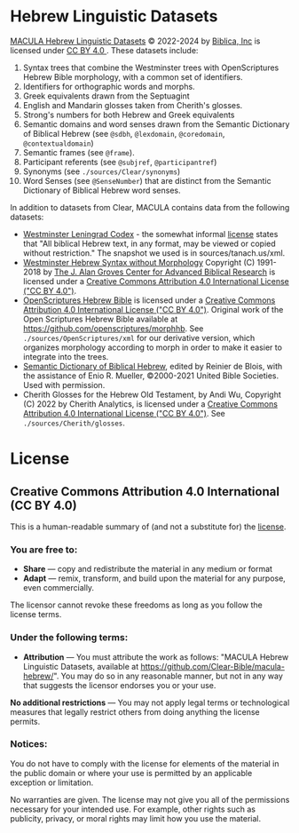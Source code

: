 # Hebrew Linguistic Datasets

[MACULA Hebrew Linguistic Datasets](http://github.com/Clear-Bible/macula-hebrew/) © 2022-2024 by [Biblica, Inc](http://biblica.com) is licensed under [CC BY 4.0 ](http://creativecommons.org/licenses/by/4.0/).  These datasets include:

1. Syntax trees that combine the Westminster trees with OpenScriptures Hebrew Bible morphology, with a common set of identifiers.
2. Identifiers for orthographic words and morphs.
3. Greek equivalents drawn from the Septuagint
4. English and Mandarin glosses taken from Cherith's glosses.
5. Strong's numbers for both Hebrew and Greek equivalents
6. Semantic domains and word senses drawn from the Semantic Dictionary of Biblical Hebrew (see `@sdbh`, `@lexdomain`, `@coredomain`, `@contextualdomain`)
7. Semantic frames (see `@frame`).
8. Participant referents (see `@subjref`, `@participantref`)
9. Synonyms (see `./sources/Clear/synonyms`)
10. Word Senses (see `@SenseNumber`) that are distinct from the Semantic Dictionary of Biblical Hebrew word senses.

In addition to datasets from Clear, MACULA contains data from the following datasets:

- [Westminster Leningrad Codex](tanach.us/) - the somewhat informal [license](http://tanach.us/License.html) states that "All biblical Hebrew text, in any format, may be viewed or copied without restriction." The snapshot we used is in sources/tanach.us/xml.
- [Westminster Hebrew Syntax without Morphology](https://github.com/Clear-Bible/macula-hebrew/tree/main/sources/GrovesCenter) Copyright (C) 1991-2018 by [The J. Alan Groves Center for Advanced Biblical Research](https://www.grovescenter.org/) is licensed under a [Creative Commons Attribution 4.0 International License ("CC BY 4.0")](https://creativecommons.org/licenses/by/4.0/).
- [OpenScriptures Hebrew Bible](https://hb.openscriptures.org) is licensed under a [Creative Commons Attribution 4.0 International License ("CC BY 4.0")](https://creativecommons.org/licenses/by/4.0/). Original work of the Open Scriptures Hebrew Bible available at https://github.com/openscriptures/morphhb.  See `./sources/OpenScriptures/xml` for our derivative version, which organizes morphology according to morph in order to make it easier to integrate into the trees.
- [Semantic Dictionary of Biblical Hebrew](https://semanticdictionary.org/), edited by Reinier de Blois, with the assistance of Enio R. Mueller, ©2000-2021 United Bible Societies. Used with permission. 
- Cherith Glosses for the Hebrew Old Testament, by Andi Wu, Copyright (C) 2022 by Cherith Analytics, is licensed under a  [Creative Commons Attribution 4.0 International License ("CC BY 4.0")](https://creativecommons.org/licenses/by/4.0/). See `./sources/Cherith/glosses`.

# License

## Creative Commons Attribution 4.0 International (CC BY 4.0)

This is a human-readable summary of (and not a substitute for) the [license](http://creativecommons.org/licenses/by/4.0/).

### You are free to:

 * **Share** — copy and redistribute the material in any medium or format
 * **Adapt** — remix, transform, and build upon the material
for any purpose, even commercially.

The licensor cannot revoke these freedoms as long as you follow the license terms.

### Under the following terms:

 * **Attribution** — You must attribute the work as follows: "MACULA Hebrew Linguistic Datasets, available at https://github.com/Clear-Bible/macula-hebrew/". You may do so in any reasonable manner, but not in any way that suggests the licensor endorses you or your use.

**No additional restrictions** — You may not apply legal terms or technological measures that legally restrict others from doing anything the license permits.

### Notices:

You do not have to comply with the license for elements of the material in the public domain or where your use is permitted by an applicable exception or limitation.

No warranties are given. The license may not give you all of the permissions necessary for your intended use. For example, other rights such as publicity, privacy, or moral rights may limit how you use the material.
